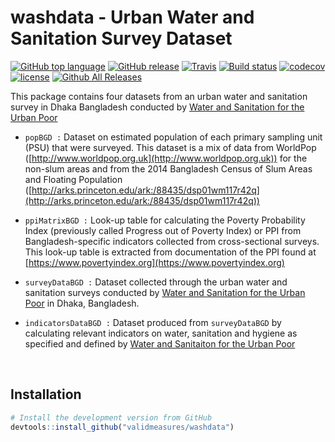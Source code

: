 # washdata - Urban Water and Sanitation Survey Dataset

[![GitHub top language](https://img.shields.io/github/languages/top/validmeasures/washdata.svg)]()
[![GitHub release](https://img.shields.io/github/release/validmeasures/washdata.svg)](https://github.com/validmeasures/washdata/blob/master/NEWS.md)
[![Travis](https://img.shields.io/travis/validmeasures/washdata.svg?branch=master)](https://travis-ci.org/validmeasures/washdata)
[![Build status](https://ci.appveyor.com/api/projects/status/outyoi6bw8yqi0p1?svg=true)](https://ci.appveyor.com/project/ernestguevarra/washdata)
[![codecov](https://codecov.io/gh/validmeasures/washdata/branch/master/graph/badge.svg)](https://codecov.io/gh/validmeasures/washdata)
[![license](https://img.shields.io/github/license/validmeasures/washdata.svg)](https://github.com/validmeasures/washdata/blob/master/LICENSE.md)
[![Github All Releases](https://img.shields.io/github/downloads/validmeasures/washdata/latest/total.svg)](https://github.com/validmeasures/washdata/archive/master.zip)

This package contains four datasets from an urban water and sanitation survey in Dhaka Bangladesh conducted by [Water and Sanitation for the Urban Poor](https://www.wsup.com)

* `popBGD :` Dataset on estimated population of each primary sampling unit (PSU) that were surveyed. This dataset is a mix of data from WorldPop ([http://www.worldpop.org.uk](http://www.worldpop.org.uk)) for the non-slum areas and from the 2014 Bangladesh Census of Slum Areas and Floating Population ([http://arks.princeton.edu/ark:/88435/dsp01wm117r42q](http://arks.princeton.edu/ark:/88435/dsp01wm117r42q))

* `ppiMatrixBGD :` Look-up table for calculating the Poverty Probability Index (previously called Progress out of Poverty Index) or PPI from Bangladesh-specific indicators collected from cross-sectional surveys. This look-up table is extracted from documentation of the PPI found at [https://www.povertyindex.org](https://www.povertyindex.org)

* `surveyDataBGD :` Dataset collected through the urban water and sanitation surveys conducted by [Water and Sanitation for the Urban Poor](https://www.wsup.com) in Dhaka, Bangladesh.

* `indicatorsDataBGD :` Dataset produced from `surveyDataBGD` by calculating relevant indicators on water, sanitation and hygiene as specified and defined by [Water and Sanitaiton for the Urban Poor](https://www.wsup.com)

<br/>

## Installation

```R
# Install the development version from GitHub
devtools::install_github("validmeasures/washdata")
```

<br/>
<br/>
